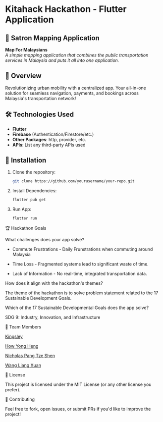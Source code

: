 # Kitahack Hackathon - Flutter Application

## 📌 Satron Mapping Application
**Map For Malaysians**  
*A simple mapping application that combines the public transportation services in Malaysia and puts it all into one application.*

## 🌟 Overview
Revolutionizing urban mobility with a centralized app. Your all-in-one solution for seamless navigation, payments, and bookings across Malaysia's transportation network!

## 🛠 Technologies Used
- **Flutter** 
- **Firebase** (Authentication/Firestore/etc.)
- **Other Packages**: http, provider, etc.
- **APIs**: List any third-party APIs used

## 🔧 Installation
1. Clone the repository:
   ```bash
   git clone https://github.com/yourusername/your-repo.git

2. Install Dependencies:
   ```bash
   flutter pub get

3. Run App:
   ```bash
   flutter run

🏆 Hackathon Goals

What challenges does your app solve?
- Commute Frustrations - Daily Frunstrations when commuting around Malaysia
  
- Time Loss - Fragmented systems lead to significant waste of time.
  
- Lack of Information - No real-time, integrated transportation data.

How does it align with the hackathon's themes?

   The theme of the hackathon is to solve problem statement related to the 17 Sustainable Development Goals.


Which of the 17 Sustainable Developmental Goals does the app solve?

   SDG 9: Industry, Innovation, and Infrastructure
   
👥 Team Members

   [Kingsley](https://github.com/Kingsleylyh)
   
   [How Yong Heng](https://github.com/howyongheng0313)
   
   [Nicholas Pang Tze Shen](https://github.com/Fraxtal)
   
   [Wang Liang Xuan](https://github.com/ItsLiang62)

📜 License

This project is licensed under the MIT License (or any other license you prefer).

🤝 Contributing

Feel free to fork, open issues, or submit PRs if you'd like to improve the project!
